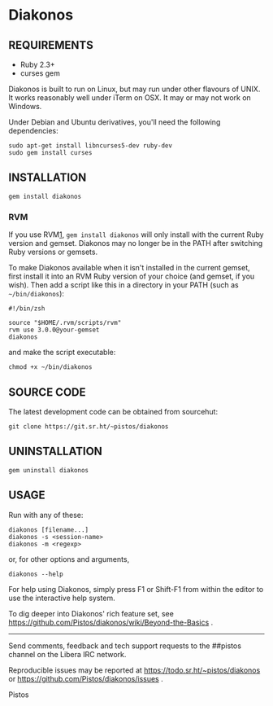 # Diakonos

## REQUIREMENTS

- Ruby 2.3+
- curses gem

Diakonos is built to run on Linux, but may run under other flavours of UNIX.
It works reasonably well under iTerm on OSX. It may or may not work on Windows.

Under Debian and Ubuntu derivatives, you'll need the following dependencies:

    sudo apt-get install libncurses5-dev ruby-dev
    sudo gem install curses


## INSTALLATION

    gem install diakonos


### RVM

If you use RVM[1], `gem install diakonos` will only install with the current
Ruby version and gemset. Diakonos may no longer be in the PATH after switching
Ruby versions or gemsets.

To make Diakonos available when it isn't installed in the current gemset, first
install it into an RVM Ruby version of your choice (and gemset, if you wish).
Then add a script like this in a directory in your PATH (such as
`~/bin/diakonos`):

    #!/bin/zsh

    source "$HOME/.rvm/scripts/rvm"
    rvm use 3.0.0@your-gemset
    diakonos

and make the script executable:

    chmod +x ~/bin/diakonos

[1]: https://rvm.io


## SOURCE CODE

The latest development code can be obtained from sourcehut:

    git clone https://git.sr.ht/~pistos/diakonos


## UNINSTALLATION

    gem uninstall diakonos


## USAGE

Run with any of these:

    diakonos [filename...]
    diakonos -s <session-name>
    diakonos -m <regexp>

or, for other options and arguments,

    diakonos --help

For help using Diakonos, simply press F1 or Shift-F1 from within the editor to
use the interactive help system.

To dig deeper into Diakonos' rich feature set, see https://github.com/Pistos/diakonos/wiki/Beyond-the-Basics .


----------------------------------------------------------------

Send comments, feedback and tech support requests to the ##pistos channel on
the Libera IRC network.

Reproducible issues may be reported at https://todo.sr.ht/~pistos/diakonos or
https://github.com/Pistos/diakonos/issues .



Pistos

